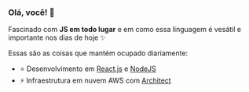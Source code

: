 ### Olá, você! 👋

Fascinado com **JS em todo lugar** e em como essa linguagem é vesátil e importante nos dias de hoje ✨

Essas são as coisas que mantém ocupado diariamente:

- ⭐️ Desenvolvimento em [React.js](https://pt-br.reactjs.org/) e [NodeJS](https://nodejs.org/en/)
- ⚡ Infraestrutura em nuvem AWS com [Architect](https://arc.codes/)



<!--
**GustMartins/GustMartins** is a ✨ _special_ ✨ repository because its `README.md` (this file) appears on your GitHub profile.

Here are some ideas to get you started:

- 🔭 I’m currently working on ...
- 🌱 I’m currently learning ...
- 👯 I’m looking to collaborate on ...
- 🤔 I’m looking for help with ...
- 💬 Ask me about ...
- 📫 How to reach me: ...
- 😄 Pronouns: ...
- ⚡ Fun fact: ...
-->
